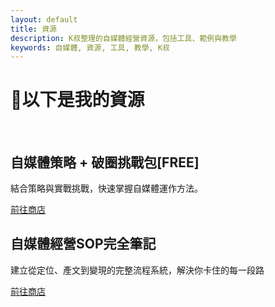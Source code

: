 ```yaml
---
layout: default
title: 資源
description: K叔整理的自媒體經營資源，包括工具、範例與教學
keywords: 自媒體, 資源, 工具, 教學, K叔
---
```


<div class="card-section" >
<H1>📌以下是我的資源</H1> <br>
<div class="card-section-1">
  <h2>自媒體策略 + 破圈挑戰包[FREE] </h2>
  <p>結合策略與實戰挑戰，快速掌握自媒體運作方法。</p>
  <div class="card-section">
  <a href="https://portaly.cc/Uncleken/product/jXFxr1YZGMN04GIL8uiE" target="_blank" class="btn-external">前往商店</a>
</div>
</div>

<div class="card-section-1">
  <h2>自媒體經營SOP完全筆記 </h2>
  <p>建立從定位、產文到變現的完整流程系統，解決你卡住的每一段路</p>
  <div class="card-section">
  <a href="https://portaly.cc/Uncleken/product/jXFxr1YZGMN04GIL8uiE" target="_blank" class="btn-external">前往商店</a>
</div>
</div>
